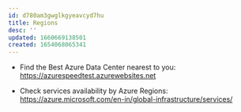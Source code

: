 ```yaml
---
id: d780am3gwglkgyeavcyd7hu
title: Regions
desc: ''
updated: 1660669138501
created: 1654068065341
---
```


- Find the Best Azure Data Center nearest to you:  
<https://azurespeedtest.azurewebsites.net>

- Check services availability by Azure Regions:  
<https://azure.microsoft.com/en-in/global-infrastructure/services/>

